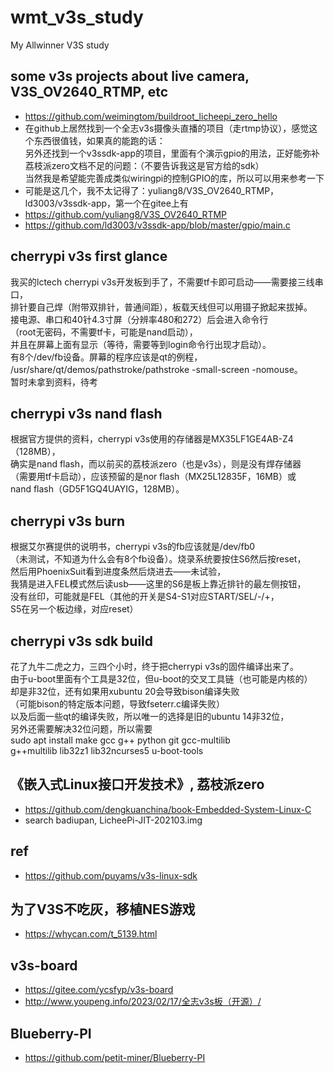 # wmt_v3s_study
My Allwinner V3S study

## some v3s projects about live camera, V3S_OV2640_RTMP, etc      
* https://github.com/weimingtom/buildroot_licheepi_zero_hello  
* 在github上居然找到一个全志v3s摄像头直播的项目（走rtmp协议），感觉这个东西很值钱，如果真的能跑的话：  
另外还找到一个v3ssdk-app的项目，里面有个演示gpio的用法，正好能弥补荔枝派zero文档不足的问题：（不要告诉我这是官方给的sdk）  
当然我是希望能完善成类似wiringpi的控制GPIO的库，所以可以用来参考一下  
* 可能是这几个，我不太记得了：yuliang8/V3S_OV2640_RTMP，ld3003/v3ssdk-app，第一个在gitee上有  
* https://github.com/yuliang8/V3S_OV2640_RTMP  
* https://github.com/ld3003/v3ssdk-app/blob/master/gpio/main.c  

## cherrypi v3s first glance  
我买的lctech cherrypi v3s开发板到手了，不需要tf卡即可启动——需要接三线串口，  
排针要自己焊（附带双排针，普通间距），板载天线但可以用镊子掀起来拔掉。  
接电源、串口和40针4.3寸屏（分辨率480和272）后会进入命令行  
（root无密码，不需要tf卡，可能是nand启动），  
并且在屏幕上面有显示（等待，需要等到login命令行出现才启动）。  
有8个/dev/fb设备。屏幕的程序应该是qt的例程，  
/usr/share/qt/demos/pathstroke/pathstroke -small-screen -nomouse。  
暂时未拿到资料，待考  

## cherrypi v3s nand flash    
根据官方提供的资料，cherrypi v3s使用的存储器是MX35LF1GE4AB-Z4（128MB），  
确实是nand flash，而以前买的荔枝派zero（也是v3s），则是没有焊存储器  
（需要用tf卡启动），应该预留的是nor flash（MX25L12835F，16MB）或  
nand flash（GD5F1GQ4UAYIG，128MB）。   

## cherrypi v3s burn  
根据艾尔赛提供的说明书，cherrypi v3s的fb应该就是/dev/fb0  
（未测试，不知道为什么会有8个fb设备）。烧录系统要按住S6然后按reset，  
然后用PhoenixSuit看到进度条然后烧进去——未试验，  
我猜是进入FEL模式然后读usb——这里的S6是板上靠近排针的最左侧按钮，  
没有丝印，可能就是FEL（其他的开关是S4-S1对应START/SEL/-/+，  
S5在另一个板边缘，对应reset）  

## cherrypi v3s sdk build  
花了九牛二虎之力，三四个小时，终于把cherrypi v3s的固件编译出来了。  
由于u-boot里面有个工具是32位，但u-boot的交叉工具链（也可能是内核的）  
却是非32位，还有如果用xubuntu 20会导致bison编译失败  
（可能bison的特定版本问题，导致fseterr.c编译失败）  
以及后面一些qt的编译失败，所以唯一的选择是旧的ubuntu 14非32位，  
另外还需要解决32位问题，所以需要  
sudo apt install make gcc g++ python git gcc-multilib   
g++multilib lib32z1 lib32ncurses5 u-boot-tools  

## 《嵌入式Linux接口开发技术》, 荔枝派zero    
* https://github.com/dengkuanchina/book-Embedded-System-Linux-C  
* search badiupan, LicheePi-JIT-202103.img    

## ref  
* https://github.com/puyams/v3s-linux-sdk  

## 为了V3S不吃灰，移植NES游戏  
* https://whycan.com/t_5139.html  

## v3s-board  
* https://gitee.com/ycsfyp/v3s-board  
* http://www.youpeng.info/2023/02/17/全志v3s板（开源）/  

## Blueberry-PI  
* https://github.com/petit-miner/Blueberry-PI  
